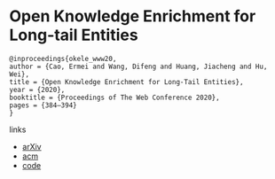 # Open Knowledge Enrichment for Long-tail Entities

```
@inproceedings{okele_www20,
author = {Cao, Ermei and Wang, Difeng and Huang, Jiacheng and Hu, Wei},
title = {Open Knowledge Enrichment for Long-Tail Entities},
year = {2020},
booktitle = {Proceedings of The Web Conference 2020},
pages = {384–394}
}
```

links
- [arXiv](https://arxiv.org/abs/2002.06397)
- [acm](https://dl.acm.org/doi/abs/10.1145/3366423.3380123)
- [code](https://github.com/nju-websoft/OKELE)
